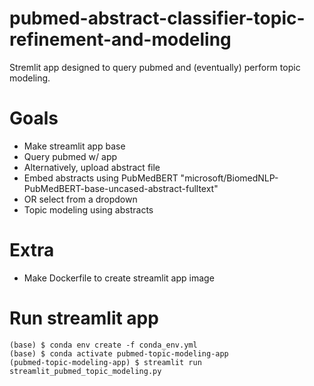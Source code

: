 # pubmed-abstract-classifier-topic-refinement-and-modeling

Stremlit app designed to query pubmed and (eventually) perform topic modeling.

# Goals

* Make streamlit app base
* Query pubmed w/ app
* Alternatively, upload abstract file
* Embed abstracts using PubMedBERT "microsoft/BiomedNLP-PubMedBERT-base-uncased-abstract-fulltext"
* OR select from a dropdown
* Topic modeling using abstracts

# Extra
*  Make Dockerfile to create streamlit app image

# Run streamlit app
```
(base) $ conda env create -f conda_env.yml
(base) $ conda activate pubmed-topic-modeling-app
(pubmed-topic-modeling-app) $ streamlit run streamlit_pubmed_topic_modeling.py
```
